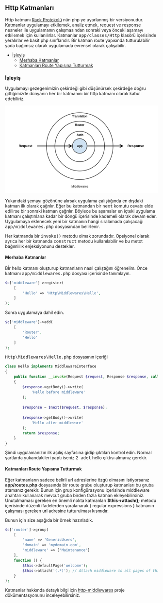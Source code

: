 
## Http Katmanları

Http katmanı <a href="http://en.wikipedia.org/wiki/Rack_%28web_server_interface%29">Rack Protokolü</a> nün php ye uyarlanmış bir versiyonudur. Katmanlar uygulamayı etkilemek, analiz etmek, request ve response nesneler ile uygulamanın çalışmasından sonraki veya önceki aşamayı etkilemek için kullanılırlar. Katmanlar <kbd>app/classes/Http</kbd> klasörü içerisinde yeralırlar ve basit php sınıflarıdır. Bir katman route yapısında tutturulabilir yada bağımsız olarak uygulamada evrensel olarak çalışabilir.

<ul>
    <li>
        <a href="#flow">İşleyiş</a>
        <ul>
            <li><a href="#hello-middlewares">Merhaba Katmanlar</a></li>
            <li><a href="#attach-to-routes">Katmanları Route Yapısına Tutturmak</a></li>
        </ul>
    </li>

</ul>

<a name="flow"></a>

### İşleyiş

Uygulamayı gezegenimizin çekirdeği gibi düşünürsek çekirdeğe doğru gittiğimizde dünyanın her bir katmanını bir http katmanı olarak kabul edebiliriz.

![Middlewares](images/middlewares.png?raw=true "Middlewares")

Yukarıdaki şemayı gözönüne alırsak uygulama çalıştığında en dışdaki katman ilk olarak çağrılır. Eğer bu katmandan bir <kbd>next</kbd> komutu cevabı elde edilirse bir sonraki katman çağrılır. Böylece bu aşamalar en içteki uygulama katmanı çalıştırılana kadar bir döngü içerisinde kademeli olarak devam eder. Uygulamaya eklenecek yeni bir katmanın hangi sıralamada çalışacağı <kbd>app/middlewares.php</kbd> dosyasından belirlenir.

Her katmanda bir <kbd>invoke()</kbd> metodu olmak zorundadır. Opsiyonel olarak ayrıca her bir katmanda <kbd>construct</kbd> metodu kullanılabilir ve bu metot bağımlılık enjeksiyonunu destekler.


<a name="hello-middlewares"></a>

#### Merhaba Katmanlar

Bİr hello katmanı oluşturup katmanların nasıl çalıştığını öğrenelim. Önce katmanı <kbd>app/middlewares.php</kbd> dosyası içerisinde tanımlayın.

```php
$c['middleware']->register(
    [
        'Hello' => 'Http\Middlewares\Hello',
    ]
);
```

Sonra uygulamaya dahil edin.

```php
$c['middleware']->add(
    [
        'Router',
        'Hello'
    ]
);
```

<kbd>Http\Middlewares\Hello.php</kbd> dosyasının içeriği

```php
class Hello implements MiddlewareInterface
{
    public function __invoke(Request $request, Response $response, callable $next = null)
    {
        $response->getBody()->write(
            'Hello before middleware'
        );
        
        $response = $next($request, $response);

        $response->getBody()->write(
            'Hello after middleware'
        );
        return $response;
    }
}
```

Şimdi uygulamanızın ilk açılış sayfasına gidip çıktıları kontrol edin. Normal şartlarda yukarıdakileri yaptı iseniz <kbd>2 adet</kbd> hello çıktısı almanız gerekir.


<a name="attach-to-routes"></a>

#### Katmanları Route Yapısına Tutturmak

Eğer katmanların sadece belirli url adreslerine özgü olmasını istiyorsanız <b>app/routes.php</b> dosyasında bir route grubu oluşturup katmanları bu gruba atamanız gerekir. Bunun için grup konfigürasyonu içerisinde middleware anahtarı kullanarak mevcut gruba birden fazla katman ekleyebilirsiniz. Unutulmaması gereken en önemli nokta katmanları <b>$this->attach();</b> metodu içerisinde düzenli ifadelerden yaralanarak ( regular expressions ) katmanın çalışması gereken url adresine tutturulması kısmıdır.

Bunun için size aşağıda bir örnek hazırladık.

```php
$c['router']->group(
    [
        'name' => 'GenericUsers',
        'domain' => 'mydomain.com',
        'middleware' => ['Maintenance']
    ],
    function () {
        $this->defaultPage('welcome');
        $this->attach('(.*)'); // Attach middleware to all pages of this group
    }
);
```

Katmanlar hakkında detaylı bilgi için [http-middlewares](https://github.com/obullo/http-middlewares) proje dökümentasyonunu inceleyebilirsiniz.